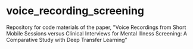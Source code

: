 # voice_recording_screening
Repository for code materials of the paper, "Voice Recordings from Short Mobile Sessions versus Clinical Interviews for Mental Illness Screening: A Comparative Study with Deep Transfer Learning"
